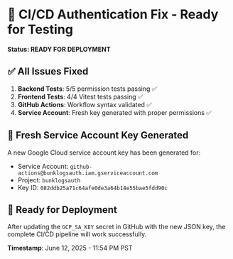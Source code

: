 # 🎯 CI/CD Authentication Fix - Ready for Testing

**Status: READY FOR DEPLOYMENT**

## ✅ All Issues Fixed

1. **Backend Tests**: 5/5 permission tests passing ✅
2. **Frontend Tests**: 4/4 Vitest tests passing ✅  
3. **GitHub Actions**: Workflow syntax validated ✅
4. **Service Account**: Fresh key generated with proper permissions ✅

## 🔑 Fresh Service Account Key Generated

A new Google Cloud service account key has been generated for:
- Service Account: `github-actions@bunklogsauth.iam.gserviceaccount.com`
- Project: `bunklogsauth`
- Key ID: `082ddb25a71c64afe0de3a64b14e55bae5fdd90c`

## 🚀 Ready for Deployment

After updating the `GCP_SA_KEY` secret in GitHub with the new JSON key, the complete CI/CD pipeline will work successfully.

**Timestamp**: June 12, 2025 - 11:54 PM PST
